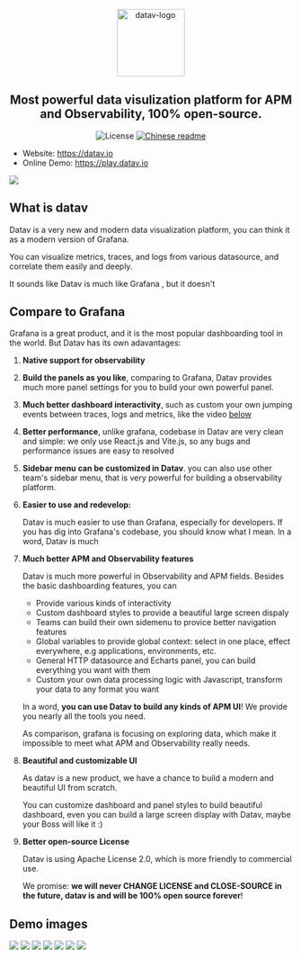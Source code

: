 <p align="center">
  <img src="https://datav.io/logo.png" alt="datav-logo" width="120" />
</p>


<h2 align="center">
  Most powerful data visulization platform for APM and Observability, 100% open-source.
</h2>

<p align="center">
    <img alt="License" src="https://img.shields.io/badge/license-Apache2.0-brightgreen"> 
    <a href="/https://github.com/data-observe/datav/blob/main/README_CN.md"><img alt="Chinese readme" src="https://img.shields.io/badge/中文-Readme-brightgreen"></a>
</p>

- Website: https://datav.io
- Online Demo: https://play.datav.io

<img src="https://github.com/data-observe/assets/blob/main/datav-readme/home-example1.jpg?raw=true" />

## What is datav
<p>Datav is a very new and modern data visualization platform, you can think it as a modern version of Grafana. </p>

<p>You can visualize metrics, traces, and logs from various datasource, and correlate them easily and deeply.</p>

<p>It sounds like Datav is much like Grafana , but it doesn't </p>

## Compare to Grafana

Grafana is a great product, and it is the most popular dashboarding tool in the world. But Datav has its own adavantages: 

1. **Native support for observability**
2. **Build the panels as you like**, comparing to Grafana, Datav provides much more panel settings for you to build your own powerful panel.
3. **Much better dashboard interactivity**, such as custom your own jumping events between traces, logs and metrics, like the video [below](#interactivity)
4. **Better performance**, unlike grafana, codebase in Datav are very clean and simple: we only use React.js and Vite.js, so any bugs and performance issues are easy to resolved
5. **Sidebar menu can be customized in Datav**. 
   you can also use other team's sidebar menu, that is very powerful for building a observability platform.
6. **Easier to use and redevelop:**
  
   Datav is much easier to use than Grafana, especially for developers. If you has dig into Grafana's codebase, you should know what I mean. In a word, Datav is much 
7. **Much better APM and Observability features**

    Datav is much more powerful in Observability and APM fields. Besides the basic dashboarding features, you can 

    - Provide various kinds of interactivity
    - Custom dashboard styles to provide a beautiful large screen dispaly 
    - Teams can build their own sidemenu to provice better navigation features
    - Global variables to provide global context: select in one place, effect everywhere, e.g applications, environments, etc. 
    - General HTTP datasource and Echarts panel, you can build everything you want with them 
    - Custom your own data processing logic with Javascript, transform your data to any format you want

    In a word, **you can use Datav to build any kinds of APM UI**! We provide you nearly all the tools you need. 

    As comparison, grafana is focusing on exploring data, which make it impossible to meet what APM and Observability really needs.

8. **Beautiful and customizable UI**

    As datav is a new product, we have a chance to build a modern and beautiful UI from scratch. 

    You can customize dashboard and panel styles to build beautiful dashboard, even you can build a large screen display with Datav, maybe your Boss will like it :)

9. **Better open-source License**

    Datav is using Apache License 2.0, which is more friendly to commercial use.

    We promise: **we will never CHANGE LICENSE and CLOSE-SOURCE in the future, datav is and will be 100% open source forever**!


<!-- 
## Visitors Count

<img align="left" src = "https://profile-counter.glitch.me/datav/count.svg" alt ="Loading"> -->




## Demo images

<img src="https://github.com/data-observe/assets/blob/main/datav-readme/home-example1.jpg?raw=true" />

<img src="https://github.com/data-observe/assets/blob/main/datav-readme/runtime-example.jpg?raw=true" />

<img src="https://github.com/data-observe/assets/blob/main/datav-readme/host-example.jpg?raw=true" />

<img src="https://github.com/data-observe/assets/blob/main/datav-readme/trace-search-example.jpg?raw=true" />

<img src="https://github.com/data-observe/assets/blob/main/datav-readme/trace-example.jpg?raw=true" />

<img src="https://github.com/data-observe/assets/blob/main/datav-readme/log-example.jpg?raw=true" />

<img src="https://github.com/data-observe/assets/blob/main/datav-readme/alert-example.jpg?raw=true" />
<!-- ### Interactivity

<video src="https://github.com/data-observe/assets/blob/main/datav-readme/interactions.mov?raw=true"  /> -->